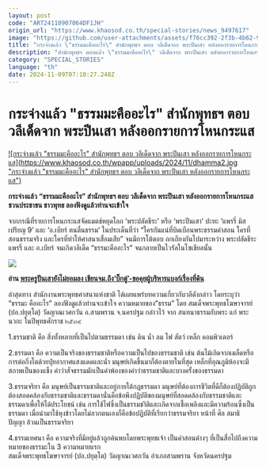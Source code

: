 ```yaml
---
layout: post
code: "ART24110907064DF1JH"
origin_url: "https://www.khaosod.co.th/special-stories/news_9497617"
image: "https://github.com/user-attachments/assets/f76cc392-2f3b-4b62-9d4b-56f5adba10a6"
title: "กระจ่างแล้ว \"ธรรมมะคืออะไร\" สำนักพุทธฯ ตอบ วลีเด็ดจาก พระปีนเสา หลังออกรายการโหนกระแส"
description: "สำนักพุทธฯ ตอบแล้ว \"ธรรมมะคืออะไร\" วลีเด็ดจาก พระปีนเสา หลังออกรายการโหนกระแส ชวนประชาชน ชาวพุทธ ลองฟังดูแล้วท่านจะเข้าใจ "
category: "SPECIAL_STORIES"
language: "th"
date: 2024-11-09T07:10:27.248Z
---
```


# กระจ่างแล้ว "ธรรมมะคืออะไร" สำนักพุทธฯ ตอบ วลีเด็ดจาก พระปีนเสา หลังออกรายการโหนกระแส

[![กระจ่างแล้ว "ธรรมมะคืออะไร" สำนักพุทธฯ ตอบ วลีเด็ดจาก พระปีนเสา หลังออกรายการโหนกระแส](https://www.khaosod.co.th/wpapp/uploads/2024/11/dhamma2.jpg "กระจ่างแล้ว "ธรรมมะคืออะไร" สำนักพุทธฯ ตอบ วลีเด็ดจาก พระปีนเสา หลังออกรายการโหนกระแส")](https://www.khaosod.co.th/wpapp/uploads/2024/11/dhamma2.jpg)

**กระจ่างแล้ว “ธรรมมะคืออะไร” สำนักพุทธฯ ตอบ วลีเด็ดจาก พระปีนเสา หลังออกรายการโหนกระแส ชวนประชาชน ชาวพุทธ ลองฟังดูแล้วท่านจะเข้าใจ**

จากกรณีที่รายการโหนกระแสจัดแมตช์หยุดโลก ‘พระปลัดธีระ’ หรือ ‘พระปีนเสา’ ปะทะ ‘แพรรี่ มิสเปรียญ 9’ และ ‘อ.เบียร์ ฅนตื่นธรรม’ ในประเด็นที่ว่า “ใครกันแน่ที่บิดเบือนพระธรรมคำสอน ใครที่สอนธรรมจริง และใครที่ทำให้ศาสนาเสื่อมเสีย” จนมีการโต้ตอบ ถกเถียงกันไปมาระหว่าง พระปลัดธีระ แพรรี่ และ อ.เบียร์ จนเกิดวลีเด็ด “ธรรมะคืออะไร” จนกลายเป็นไวรัลในโซเชียลนั้น

[![](https://www.khaosod.co.th/wpapp/uploads/2024/11/S__15122480.jpg)](https://www.khaosod.co.th/wpapp/uploads/2024/11/S__15122480.jpg)

**อ่าน [พระครูปีนเสายังไม่ยอมลง เขียนจม.ถึง‘บิ๊กตู่’-ขอคุยผู้บริหารแบงก์เรื่องที่ดิน](https://www.khaosod.co.th/around-thailand/news_1102968)**

ล่าสุดทาง สำนักงานพระพุทธศาสนาแห่งชาติ ได้เผยแพร่บทความเกี่ยวกับวลีดังกล่าว โดยระบุว่า “ธรรมะ คืออะไร” ลองฟังดูแล้วท่านจะเข้าใจ ความหมายของ”ธรรม” โดย สมเด็จพระพุทธโฆษาจารย์ (ปอ.ปยุตฺโต) วัดญาณเวศกวัน อ.สามพราน จ.นครปฐม กล่าวไว้ จาก สนทนาธรรมกับพระ แก่ พระนวกะ ในปีพุทธศักราช ๒๕๓๙

1.ธรรมชาติ คือ สิ่งทั้งหลายที่เป็นไปตามธรรมดา เช่น ดิน น้ำ ลม ไฟ สัตว์ เหล็ก คอมพิวเตอร์

2.ธรรมดา คือ ความเป็นจริงของธรรมชาติหรือความเป็นไปของธรรมชาติ เช่น ต้นไม้เกิดจากเมล็ดหรือการต่อกิ่งโตด้วยปุ๋ยอากาศแสงแดดและน้ำ มนุษย์เกิดขึ้นมาก็ต้องตายในที่สุด เหล็กที่อุณภูมิห้องจะมีสภาพเป็นของแข็ง คำว่าสัจธรรมมักเป็นคำพ้องของคำว่าธรรมชาติและบางครั้งของธรรมดา

3.ธรรมจริยา คือ มนุษย์เป็นธรรมชาติและอยู่ภายใต้กฎธรรมดา มนุษย์ที่ต้องการชีวิตที่ดีก็ต้องปฏิบัติถูกต้องสอดคล้องกับธรรมชาติและธรรมดานั่นคือข้อพึงปฏิบัติของมนุษย์ที่สอดคล้องกับธรรมชาติและธรรมดาเพื่อให้ได้ประโยชน์ เช่น การใช้ไฟซึ่งเป็นธรรมชาิติและเกิดจากเชื้อเพลิงและมีความร้อนซึ่งเป็นธรรมดา เมื่อนำมาใช้หุงข้าวโดยไม่ลวกตนเองก็คือข้อปฏิบัติที่เรียกว่าธรรมจริยา หน้าที่ ศีล สมาธิ ปัญญา ล้วนเป็นธรรมจริยา

4.ธรรมเทศนา คือ ความจริงที่มีอยู่แล้วถูกค้นพบโดยพระพุทธเจ้า เป็นคำสอนต่างๆ ที่เป็นสื่อไปถึงความหมายของธรรมะใน 3 ความหมายแรก  
สมเด็จพระพุทธโฆษาจารย์ (ปอ.ปยุตฺโต) วัดญาณเวศกวัน อำเภอสามพราน จังหวัดนครปฐม



